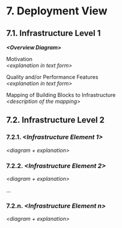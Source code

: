 # 7. Deployment View

## 7.1. Infrastructure Level 1

***\<Overview Diagram>***

Motivation  
*\<explanation in text form>*

Quality and/or Performance Features  
*\<explanation in text form>*

Mapping of Building Blocks to Infrastructure  
*\<description of the mapping>*

## 7.2. Infrastructure Level 2

### 7.2.1. *\<Infrastructure Element 1>*

*\<diagram + explanation>*

### 7.2.2. *\<Infrastructure Element 2>*

*\<diagram + explanation>*

…

### 7.2.n. *\<Infrastructure Element n>*

*\<diagram + explanation>*

